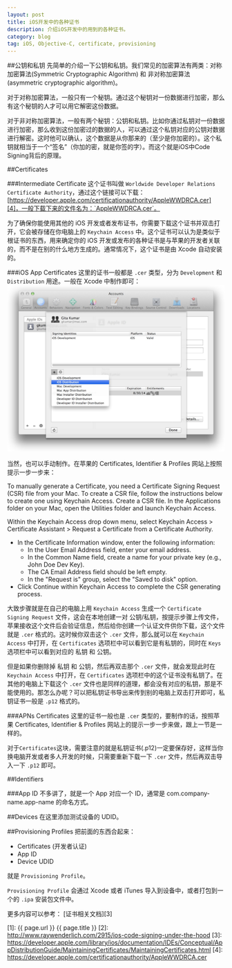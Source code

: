 ```yaml
---
layout: post
title: iOS开发中的各种证书
description: 介绍iOS开发中的用到的各种证书。
category: blog
tag: iOS, Objective-C, certificate, provisioning
---
```


##公钥和私钥
先简单的介绍一下公钥和私钥。我们常见的加密算法有两类：对称加密算法(Symmetric Cryptographic Algorithm) 和 非对称加密算法(asymmetric cryptographic algorithm)。

对于对称加密算法，一般只有一个秘钥。通过这个秘钥对一份数据进行加密，那么有这个秘钥的人才可以用它解密这份数据。

对于非对称加密算法，一般有两个秘钥：公钥和私钥。比如你通过私钥对一份数据进行加密，那么收到这份加密过的数据的人，可以通过这个私钥对应的公钥对数据进行解密。这时他可以确认，这个数据是从你那来的（至少是你加密的）。这个私钥就相当于一个“签名”（你加的密，就是你签的字）。而这个就是iOS中Code Signing背后的原理。

##Certificates

###Intermediate Certificate
这个证书叫做 `Worldwide Developer Relations Certificate Authority`，通过这个链接可以下载：[https://developer.apple.com/certificationauthority/AppleWWDRCA.cer][4]，一般下载下来的文件名为：`AppleWWDRCA.cer`。

为了确保你能使用其他的 iOS 开发或者发布证书，你需要下载这个证书并双击打开，它会被存储在你电脑上的 `Keychain Access` 中。这个证书可以认为是类似于根证书的东西，用来确定你的 iOS 开发或发布的各种证书是与苹果的开发者关联的，而不是在别的什么地方生成的。通常情况下，这个证书是由 Xcode 自动安装的。


###iOS App Certificates
这里的证书一般都是 `.cer` 类型，分为 `Development` 和 `Distribution` 用途。一般在 Xcode 中制作即可：
![](../../images/ios-certificates/get-ios-signing-certificates.jpeg)

当然，也可以手动制作。在苹果的 Certificates, Identifier & Profiles 网站上按照提示一步一步来：

To manually generate a Certificate, you need a Certificate Signing Request (CSR) file from your Mac. To create a CSR file, follow the instructions below to create one using Keychain Access.
Create a CSR file.
In the Applications folder on your Mac, open the Utilities folder and launch Keychain Access.

Within the Keychain Access drop down menu, select Keychain Access > Certificate Assistant > Request a Certificate from a Certificate Authority.

* In the Certificate Information window, enter the following information:
     - In the User Email Address field, enter your email address.
     - In the Common Name field, create a name for your private key (e.g., John Doe Dev Key).
     - The CA Email Address field should be left empty.
     - In the "Request is" group, select the "Saved to disk" option.
* Click Continue within Keychain Access to complete the CSR generating process.

大致步骤就是在自己的电脑上用 `Keychain Access` 生成一个 `Certificate Signing Request` 文件，这会在本地创建一对 公钥/私钥，按提示步骤上传文件，苹果接收这个文件后会验证信息，然后给你创建一个认证文件供你下载，这个文件就是 `.cer` 格式的。这时候你双击这个 `.cer` 文件，那么就可以在 `Keychain Access` 中打开，在 `Certificates` 选项栏中可以看到它是有私钥的，同时在 `Keys` 选项栏中可以看到对应的 私钥 和 公钥。

但是如果你删除掉 私钥 和 公钥，然后再双击那个 `.cer` 文件，就会发现此时在 `Keychain Access` 中打开，在 `Certificates` 选项栏中的这个证书没有私钥了。在其他的电脑上下载这个 `.cer` 文件也是同样的道理，都会没有对应的私钥，那是不能使用的。那怎么办呢？可以把私钥证书导出来传到别的电脑上双击打开即可，私钥证书一般是 `.p12` 格式的。

###APNs Certificates
这里的证书一般也是 `.cer` 类型的，要制作的话，按照苹果 Certificates, Identifier & Profiles 网站上的提示一步一步来做，跟上一节是一样的。


对于`Certificates`这块，需要注意的就是私钥证书(.p12)一定要保存好，这样当你换电脑开发或者多人开发的时候，只需要重新下载一下 `.cer` 文件，然后再双击导入一下 `.p12` 即可。

##Identifiers

###App ID
不多讲了，就是一个 App 对应一个 ID，通常是 com.company-name.app-name 的命名方式。


##Devices
在这里添加测试设备的 UDID。

##Provisioning Profiles
把前面的东西合起来：

* Certificates (开发者认证)
* App ID
* Device UDID

就是 `Provisioning Profile`。

`Provisioning Profile` 会通过 Xcode 或者 iTunes 导入到设备中，或者打包到一个的 `.ipa` 安装包文件中。


更多内容可以参考：
[证书相关文档][3]

[SamirChen]: http://samirchen.com "SamirChen"
[1]: {{ page.url }} {{ page.title }}
[2]: http://www.raywenderlich.com/2915/ios-code-signing-under-the-hood
[3]: https://developer.apple.com/library/ios/documentation/IDEs/Conceptual/AppDistributionGuide/MaintainingCertificates/MaintainingCertificates.html
[4]: https://developer.apple.com/certificationauthority/AppleWWDRCA.cer 
